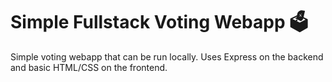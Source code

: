 # Simple Fullstack Voting Webapp 🗳️

Simple voting webapp that can be run locally. Uses Express on the backend and basic HTML/CSS on the frontend.
